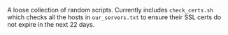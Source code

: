 A loose collection of random scripts. Currently includes `check_certs.sh` which checks all the hosts in `our_servers.txt` to ensure their SSL certs do not expire in the next 22 days.  
